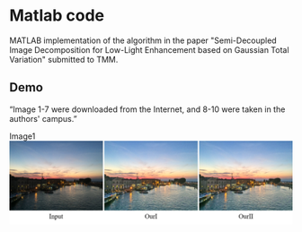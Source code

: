 # Matlab code
MATLAB implementation of the algorithm in the  paper "Semi-Decoupled Image Decomposition for Low-Light Enhancement based on Gaussian Total Variation" submitted to TMM.

## Demo
“Image 1-7 were downloaded from the Internet, and 8-10 were taken in the authors' campus.”

Image1
![image1](/Demo/fig1.png)
